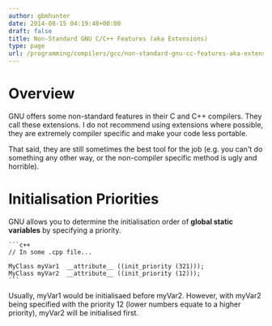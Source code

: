 ```yaml
---
author: gbmhunter
date: 2014-08-15 04:19:48+00:00
draft: false
title: Non-Standard GNU C/C++ Features (aka Extensions)
type: page
url: /programming/compilers/gcc/non-standard-gnu-cc-features-aka-extensions
---
```


# Overview

GNU offers some non-standard features in their C and C++ compilers. They call these extensions. I do not recommend using extensions where possible, they are extremely compiler specific and make your code less portable.

That said, they are still sometimes the best tool for the job (e.g. you can't do something any other way, or the non-compiler specific method is ugly and horrible).

# Initialisation Priorities

GNU allows you to determine the initialisation order of **global static variables** by specifying a priority.
    
    ```c++
    // In some .cpp file...
    
    MyClass myVar1  __attribute__ ((init_priority (321)));
    MyClass myVar2  __attribute__ ((init_priority (12)));
    ```

Usually, myVar1 would be initialisaed before myVar2. However, with myVar2 being specified with the priority 12 (lower numbers equate to a higher priority), myVar2 will be initialised first.
